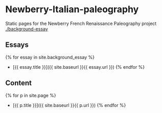 # Newberry-Italian-paleography
Static pages for the Newberry French Renaissance Paleography project
[./background-essay](https://centerfordigitalhumanities.github.io/Newberry-Italian-paleography/background-essay)

## Essays

{% for essay in site.background_essay %}
- [{{ essay.title }}]({{ site.baseurl }}{{ essay.url }})
{% endfor %}

## Content

{% for p in site.page %}
- [{{ p.title }}]({{ site.baseurl }}{{ p.url }})
{% endfor %}